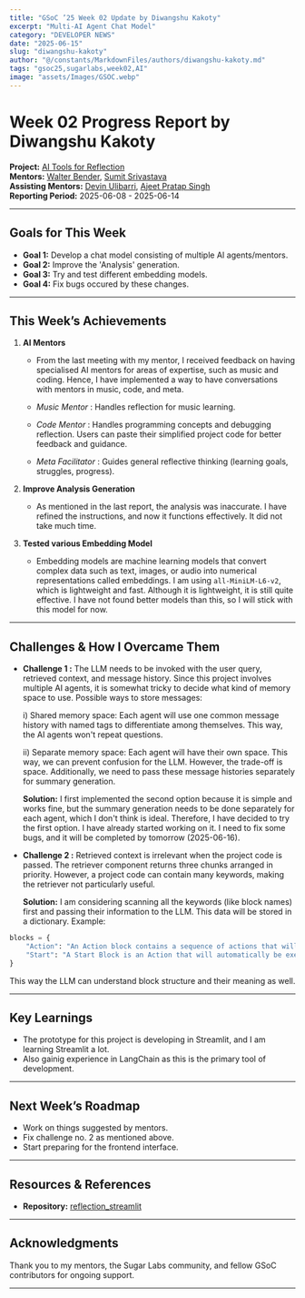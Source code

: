 ```yaml
---
title: "GSoC ’25 Week 02 Update by Diwangshu Kakoty"
excerpt: "Multi-AI Agent Chat Model"
category: "DEVELOPER NEWS"
date: "2025-06-15"
slug: "diwangshu-kakoty"
author: "@/constants/MarkdownFiles/authors/diwangshu-kakoty.md"
tags: "gsoc25,sugarlabs,week02,AI"
image: "assets/Images/GSOC.webp"
---
```


<!-- markdownlint-disable -->

# Week 02 Progress Report by Diwangshu Kakoty

**Project:** [AI Tools for Reflection](https://github.com/Commanderk3/reflection_ai)  
**Mentors:** [Walter Bender](https://github.com/walterbender), [Sumit Srivastava](https://github.com/sum2it)  
**Assisting Mentors:** [Devin Ulibarri](https://github.com/pikurasa), [Ajeet Pratap Singh](https://github.com/apsinghdev)  
**Reporting Period:** 2025-06-08 - 2025-06-14  

---

## Goals for This Week

- **Goal 1:** Develop a chat model consisting of multiple AI agents/mentors.
- **Goal 2:** Improve the 'Analysis' generation.
- **Goal 3:** Try and test different embedding models.
- **Goal 4:** Fix bugs occured by these changes.

---

## This Week’s Achievements

1. **AI Mentors**  
   - From the last meeting with my mentor, I received feedback on having specialised AI mentors for areas of expertise, such as music and coding. Hence, I have implemented a way to have conversations with mentors in music, code, and meta.

   - *Music Mentor* : Handles reflection for music learning.

   - *Code Mentor* : Handles programming concepts and debugging reflection. Users can paste their simplified project code for better feedback and guidance.

   - *Meta Facilitator* : Guides general reflective thinking (learning goals, struggles, progress).

2. **Improve Analysis Generation**  
   - As mentioned in the last report, the analysis was inaccurate. I have refined the instructions, and now it functions effectively. It did not take much time.

3. **Tested various Embedding Model**  
   - Embedding models are machine learning models that convert complex data such as text, images, or audio into numerical representations called embeddings. I am using `all-MiniLM-L6-v2`, which is lightweight and fast. Although it is lightweight, it is still quite effective. I have not found better models than this, so I will stick with this model for now. 

---

## Challenges & How I Overcame Them

- **Challenge 1 :** The LLM needs to be invoked with the user query, retrieved context, and message history. Since this project involves multiple AI agents, it is somewhat tricky to decide what kind of memory space to use. Possible ways to store messages:

  i) Shared memory space: Each agent will use one common message history with named tags to differentiate among themselves. This way, the AI agents won't repeat questions.

  ii) Separate memory space: Each agent will have their own space. This way, we can prevent confusion for the LLM. However, the trade-off is space. Additionally, we need to pass these message histories separately for summary generation.

  **Solution:** I first implemented the second option because it is simple and works fine, but the summary generation needs to be done separately for each agent, which I don't think is ideal. Therefore, I have decided to try the first option. I have already started working on it. I need to fix some bugs, and it will be completed by tomorrow (2025-06-16).

- **Challenge 2 :** Retrieved context is irrelevant when the project code is passed. The retriever component returns three chunks arranged in priority. However, a project code can contain many keywords, making the retriever not particularly useful.

  **Solution:** I am considering scanning all the keywords (like block names) first and passing their information to the LLM. This data will be stored in a dictionary. Example:

```python
blocks = {
    "Action": "An Action block contains a sequence of actions that will only be executed when the block is referred to by something else, such as a start block.",
    "Start": "A Start Block is an Action that will automatically be executed once the start button is pressed."
}
```
This way the LLM can understand block structure and their meaning as well.

---

## Key Learnings

- The prototype for this project is developing in Streamlit, and I am learning Streamlit a lot.
- Also gainig experience in LangChain as this is the primary tool of development.

---

## Next Week’s Roadmap

- Work on things suggested by mentors.
- Fix challenge no. 2 as mentioned above.
- Start preparing for the frontend interface.

---

## Resources & References

- **Repository:** [reflection_streamlit](https://github.com/Commanderk3/reflection_streamlit)


---

## Acknowledgments

Thank you to my mentors, the Sugar Labs community, and fellow GSoC contributors for ongoing support.

---